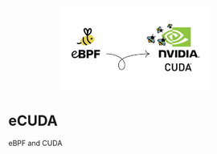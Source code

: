 <p align="center">
  <img src="./images/eCUDA.png" alt="HEXAeBPF Logo" width="300"/>
</p>

# eCUDA
eBPF and CUDA
